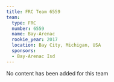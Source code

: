 ```yaml
---
title: FRC Team 6559
team:
  type: FRC
  number: 6559
  name: Bay-Arenac
  rookie_year: 2017
  location: Bay City, Michigan, USA
  sponsors:
  - Bay-Arenac Isd
---
```


No content has been added for this team